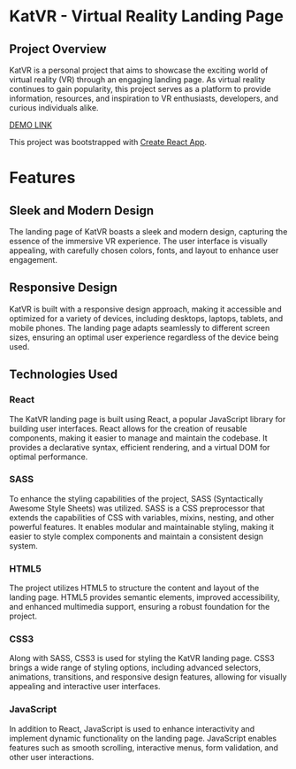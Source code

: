 # KatVR - Virtual Reality Landing Page

## Project Overview

KatVR is a personal project that aims to showcase the exciting world of virtual reality (VR) through an engaging landing page. As virtual reality continues to gain popularity, this project serves as a platform to provide information, resources, and inspiration to VR enthusiasts, developers, and curious individuals alike.

[DEMO LINK](https://pushkarskiyrodion.github.io/KatVR-landing-page)

This project was bootstrapped with [Create React App](https://github.com/facebook/create-react-app).

# Features

## Sleek and Modern Design

The landing page of KatVR boasts a sleek and modern design, capturing the essence of the immersive VR experience. The user interface is visually appealing, with carefully chosen colors, fonts, and layout to enhance user engagement.

## Responsive Design

KatVR is built with a responsive design approach, making it accessible and optimized for a variety of devices, including desktops, laptops, tablets, and mobile phones. The landing page adapts seamlessly to different screen sizes, ensuring an optimal user experience regardless of the device being used.

## Technologies Used

### React

The KatVR landing page is built using React, a popular JavaScript library for building user interfaces. React allows for the creation of reusable components, making it easier to manage and maintain the codebase. It provides a declarative syntax, efficient rendering, and a virtual DOM for optimal performance.

### SASS

To enhance the styling capabilities of the project, SASS (Syntactically Awesome Style Sheets) was utilized. SASS is a CSS preprocessor that extends the capabilities of CSS with variables, mixins, nesting, and other powerful features. It enables modular and maintainable styling, making it easier to style complex components and maintain a consistent design system.

### HTML5

The project utilizes HTML5 to structure the content and layout of the landing page. HTML5 provides semantic elements, improved accessibility, and enhanced multimedia support, ensuring a robust foundation for the project.

### CSS3

Along with SASS, CSS3 is used for styling the KatVR landing page. CSS3 brings a wide range of styling options, including advanced selectors, animations, transitions, and responsive design features, allowing for visually appealing and interactive user interfaces.

### JavaScript

In addition to React, JavaScript is used to enhance interactivity and implement dynamic functionality on the landing page. JavaScript enables features such as smooth scrolling, interactive menus, form validation, and other user interactions.

